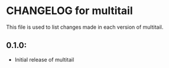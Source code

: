 # CHANGELOG for multitail

This file is used to list changes made in each version of multitail.

## 0.1.0:

* Initial release of multitail